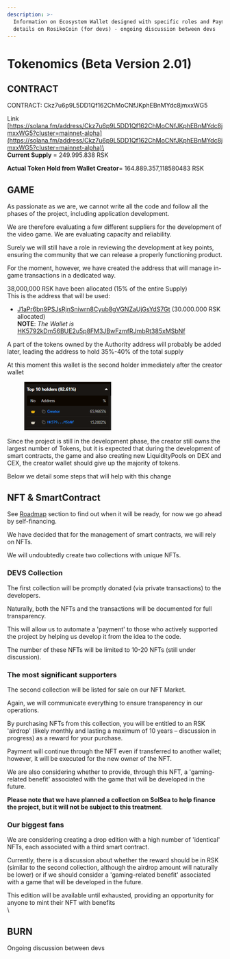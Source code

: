 ```yaml
---
description: >-
  Information on Ecosystem Wallet designed with specific roles and Payment
  details on RosikoCoin (for devs) - ongoing discussion between devs
---
```


# Tokenomics (Beta Version 2.01)

## CONTRACT

CONTRACT: Ckz7u6p9L5DD1Qf162ChMoCNfJKphEBnMYdc8jmxxWG5

Link [https://solana.fm/address/Ckz7u6p9L5DD1Qf162ChMoCNfJKphEBnMYdc8jmxxWG5?cluster=mainnet-alpha](https://solana.fm/address/Ckz7u6p9L5DD1Qf162ChMoCNfJKphEBnMYdc8jmxxWG5?cluster=mainnet-alpha)\
\
**Current Supply** = 249.995.838 RSK

**Actual Token Hold from Wallet Creator**= 164.889.357,118580483 RSK



## GAME

As passionate as we are, we cannot write all the code and follow all the phases of the project, including application development.

We are therefore evaluating a few different suppliers for the development of the video game. We are evaluating capacity and reliability.

Surely we will still have a role in reviewing the development at key points, ensuring the community that we can release a properly functioning product.

For the moment, however, we have created the address that will manage in-game transactions in a dedicated way.

38,000,000 RSK have been allocated (15% of the entire Supply)\
This is the address that will be used:

* [J1aPr6bn9PSJsRjnSniwrn8Cyub8gVGNZaUjGsYdS7Gt](https://solscan.io/account/J1aPr6bn9PSJsRjnSniwrn8Cyub8gVGNZaUjGsYdS7Gt) (30.000.000 RSK allocated)\
  **NOTE**: _The Wallet is_ [HK5792kDm56BUE2u5p8FM3JBwFzmfRJmbRt385xMSbNf](https://solana.fm/address/HK5792kDm56BUE2u5p8FM3JBwFzmfRJmbRt385xMSbNf/tokens?cluster=mainnet-alpha)

A part of the tokens owned by the Authority address will probably be added later, leading the address to hold 35%-40% of the total supply

At this moment this wallet is the second holder immediately after the creator wallet

<figure><img src="../../../.gitbook/assets/image (13) (1).png" alt="" width="203"><figcaption></figcaption></figure>

Since the project is still in the development phase, the creator still owns the largest number of Tokens, but it is expected that during the development of smart contracts, the game and also creating new LiquidityPools on DEX and CEX, the creator wallet should give up the majority of tokens.

Below we detail some steps that will help with this change

## NFT & SmartContract

See [Roadmap](../../roadmap/) section to find out when it will be ready, for now we go ahead by self-financing.

We have decided that for the management of smart contracts, we will rely on NFTs.&#x20;

We will undoubtedly create two collections with unique NFTs.

### DEVS Collection

The first collection will be promptly donated (via private transactions) to the developers.&#x20;

Naturally, both the NFTs and the transactions will be documented for full transparency.&#x20;

This will allow us to automate a 'payment' to those who actively supported the project by helping us develop it from the idea to the code.&#x20;

The number of these NFTs will be limited to 10-20 NFTs (still under discussion).



### The most significant supporters

The second collection will be listed for sale on our NFT Market.&#x20;

Again, we will communicate everything to ensure transparency in our operations.&#x20;

By purchasing NFTs from this collection, you will be entitled to an RSK 'airdrop' (likely monthly and lasting a maximum of 10 years – discussion in progress) as a reward for your purchase.&#x20;

Payment will continue through the NFT even if transferred to another wallet; however, it will be executed for the new owner of the NFT.&#x20;

We are also considering whether to provide, through this NFT, a 'gaming-related benefit' associated with the game that will be developed in the future.

**Please note that we have planned a collection on SolSea to help finance the project, but it will not be subject to this treatment**.



### Our biggest fans

We are considering creating a drop edition with a high number of 'identical' NFTs, each associated with a third smart contract.&#x20;

Currently, there is a discussion about whether the reward should be in RSK (similar to the second collection, although the airdrop amount will naturally be lower) or if we should consider a 'gaming-related benefit' associated with a game that will be developed in the future.&#x20;

This edition will be available until exhausted, providing an opportunity for anyone to mint their NFT with benefits\
&#x20;\


## BURN

Ongoing discussion between devs
